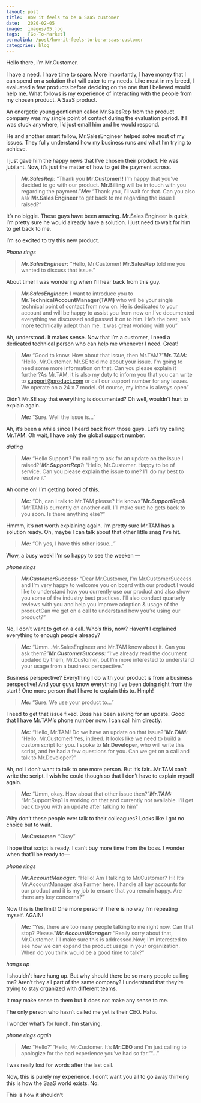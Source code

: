 ```yaml
---
layout: post
title:  How it feels to be a SaaS customer
date:   2020-02-05
image:  images/05.jpg
tags:   [Go-To-Market]
permalink: /post/how-it-feels-to-be-a-saas-customer
categories: blog
---
```



Hello there, I’m Mr.Customer.



I have a need. I have time to spare. More importantly, I have money that I can spend on a solution that will cater to my needs. Like most in my breed, I evaluated a few products before deciding on the one that I believed would help me. What follows is my experience of interacting with the people from my chosen product. A SaaS product.

An energetic young gentleman called Mr.SalesRep from the product company was my single point of contact during the evaluation period. If I was stuck anywhere, I’d just email him and he would respond.



He and another smart fellow, Mr.SalesEngineer helped solve most of my issues. They fully understand how my business runs and what I’m trying to achieve.

I just gave him the happy news that I’ve chosen their product. He was jubilant. Now, it’s just the matter of how to get the payment across.

> **_Mr.SalesRep_**_:_ “Thank you **Mr.Customer!!** I’m happy that you’ve decided to go with our product. **Mr.Billing** will be in touch with you regarding the payment.”**_Me:_** “Thank you, I’ll wait for that. Can you also ask **Mr.Sales Engineer** to get back to me regarding the issue I raised?”

It’s no biggie. These guys have been amazing. Mr.Sales Engineer is quick, I’m pretty sure he would already have a solution. I just need to wait for him to get back to me.

I’m so excited to try this new product.

*Phone rings*

> **_Mr.SalesEngineer:_** “Hello, Mr.Customer! **Mr.SalesRep** told me you wanted to discuss that issue.”

About time! I was wondering when I’ll hear back from this guy.

> **_Mr.SalesEngineer:_** I want to introduce you to **Mr.TechnicalAccountManager(TAM)** who will be your single technical point of contact from now on. He is dedicated to your account and will be happy to assist you from now on.I’ve documented everything we discussed and passed it on to him. He’s the best, he’s more technically adept than me. It was great working with you”

Ah, understood. It makes sense. Now that I’m a customer, I need a dedicated technical person who can help me whenever I need. Great!

> **_Me:_** “Good to know. How about that issue, then Mr.TAM?”**_Mr. TAM:_** “Hello, Mr.Customer. Mr.SE told me about your issue. I’m going to need some more information on that. Can you please explain it further?As Mr.TAM, it is also my duty to inform you that you can write to support@product.com or call our support number for any issues. We operate on a 24 x 7 model. Of course, my inbox is always open”

Didn’t Mr.SE say that everything is documented? Oh well, wouldn’t hurt to explain again.

> **_Me:_** “Sure. Well the issue is…”



Ah, it’s been a while since I heard back from those guys. Let’s try calling Mr.TAM. Oh wait, I have only the global support number.

*dialing*

> **_Me:_** “Hello Support? I’m calling to ask for an update on the issue I raised?”**_Mr.SupportRep1:_** “Hello, Mr.Customer. Happy to be of service. Can you please explain the issue to me? I’ll do my best to resolve it”

Ah come on! I’m getting bored of this.

> **_Me:_** “Oh, can I talk to Mr.TAM please? He knows”**_Mr.SupportRep1:_** “Mr.TAM is currently on another call. I’ll make sure he gets back to you soon. Is there anything else?”

Hmmm, it’s not worth explaining again. I’m pretty sure Mr.TAM has a solution ready. Oh, maybe I can talk about that other little snag I’ve hit.

> **_Me:_** “Oh yes, I have this other issue…”

Wow, a busy week! I’m so happy to see the weeken —

*phone rings*

> **_Mr.CustomerSuccess:_** “Dear Mr.Customer, I’m Mr.CustomerSuccess and I’m very happy to welcome you on board with our product.I would like to understand how you currently use our product and also show you some of the industry best practices. I’ll also conduct quarterly reviews with you and help you improve adoption & usage of the productCan we get on a call to understand how you’re using our product?”

No, I don’t want to get on a call. Who’s this, now? Haven’t I explained everything to enough people already?

> **_Me:_** “Umm…Mr.SalesEngineer and Mr.TAM know about it. Can you ask them?”**_Mr.CustomerSuccess:_** “I’ve already read the document updated by them, Mr.Customer, but I’m more interested to understand your usage from a business perspective.”

Business perspective? Everything I do with your product is from a business perspective! And your guys know everything I’ve been doing right from the start ! One more person that I have to explain this to. Hmph!

> **_Me:_** “Sure. We use your product to…”



I need to get that issue fixed. Boss has been asking for an update. Good that I have Mr.TAM’s phone number now. I can call him directly.

> **_Me:_** “Hello, Mr.TAM! Do we have an update on that issue?”**_Mr.TAM:_** “Hello, Mr.Customer! Yes, indeed. It looks like we need to build a custom script for you. I spoke to **Mr.Developer**, who will write this script, and he had a few questions for you. Can we get on a call and talk to Mr.Developer?”

Ah, no! I don’t want to talk to one more person. But it’s fair…Mr.TAM can’t write the script. I wish he could though so that I don’t have to explain myself again.

> **_Me:_** “Umm, okay. How about that other issue then?”**_Mr.TAM:_** “Mr.SupportRep1 is working on that and currently not available. I’ll get back to you with an update after talking to him”

Why don’t these people ever talk to their colleagues? Looks like I got no choice but to wait.

> **_Mr.Customer:_** “Okay”



I hope that script is ready. I can’t buy more time from the boss. I wonder when that’ll be ready to—

*phone rings*

> **_Mr.AccountManager:_** “Hello! Am I talking to Mr.Customer? Hi! It’s Mr.AccountManager aka Farmer here. I handle all key accounts for our product and it is my job to ensure that you remain happy. Are there any key concerns?”

Now this is the limit! One more person? There is no way I’m repeating myself. AGAIN!

> **_Me:_** “Yes, there are too many people talking to me right now. Can that stop? Please.”**_Mr.AccountManager:_** “Really sorry about that, Mr.Customer. I’ll make sure this is addressed.Now, I’m interested to see how we can expand the product usage in your organization. When do you think would be a good time to talk?”

*hangs up*



I shouldn’t have hung up. But why should there be so many people calling me? Aren’t they all part of the same company? I understand that they’re trying to stay organized with different teams.



It may make sense to them but it does not make any sense to me.



The only person who hasn’t called me yet is their CEO. Haha.



I wonder what’s for lunch. I’m starving.

*phone rings again*

> **_Me:_** “Hello?”“Hello, Mr.Customer. It’s **Mr.CEO** and I’m just calling to apologize for the bad experience you’ve had so far.”“…”

I was really lost for words after the last call.



Now, this is purely my experience. I don’t want you all to go away thinking this is how the SaaS world exists. No.



This is how it shouldn’t
